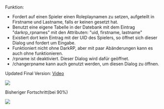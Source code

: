 Funktion:

* Fordert auf einen Spieler einen Roleplaynamen zu setzen, aufgeteilt in Firstname und Lastname, falls er keinen gesetzt hat.
* Benutzt eine eigene Tabelle in der Datebank mit dem Eintrag "darkrp_rpnames" mit den Attributen: "uid, firstname, lastname"
* Existiert dort kein Eintrag mit der UID des Spielers, so öffnet sich dieser Dialog und fordert um Eingabe.
* Funktioniert nicht ohne DarkRP, aber mit paar Abänderungen kann es auch ohne funktionieren.
* /rpname ist deaktiviert. Dieser Dialog wird dafür geöffnet.
* /changerpname kann auch genutzt werden, um diesen Dialog zu öffnen.


Updated Final Version: [Video](https://puu.sh/r83wu/c2fb9d0845.mp4)

![](http://i.imgur.com/BYlvfvK.png)



Bisheriger Fortschritt(bei 90%)

![](http://i.imgur.com/aepA19C.png)